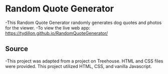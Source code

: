 # Random Quote Generator

-This Random Quote Generator randomly generates dog quotes and photos for the viewer. 
-To view the live web app: https://tydillon.github.io/RandomQuoteGenerator/

## Source

-This project was adapted from a project on Treehouse. HTML and CSS files were provided. This project utilized HTML, CSS, and vanilla Javascript.


